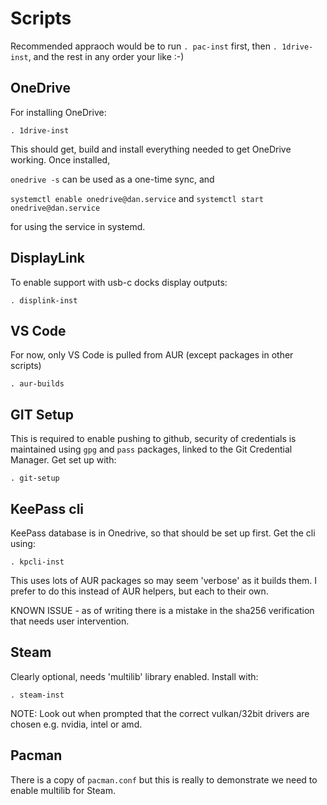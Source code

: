 # Scripts

Recommended appraoch would be to run `. pac-inst` first, then `. 1drive-inst`, and the rest in any order your like :-)

## OneDrive

For installing OneDrive:

`. 1drive-inst`

This should get, build and install everything needed to get OneDrive working. Once installed,

`onedrive -s` can be used as a one-time sync, and

`systemctl enable onedrive@dan.service` and `systemctl start onedrive@dan.service`

for using the service in systemd.

## DisplayLink

To enable support with usb-c docks display outputs:

`. displink-inst`

## VS Code

For now, only VS Code is pulled from AUR (except packages in other scripts)

`. aur-builds`

## GIT Setup

This is required to enable pushing to github, security of credentials is maintained
using `gpg` and `pass` packages, linked to the Git Credential Manager. Get set up with:

`. git-setup`

## KeePass cli

KeePass database is in Onedrive, so that should be set up first. Get the cli using:

`. kpcli-inst`

This uses lots of AUR packages so may seem 'verbose' as it builds them. I prefer to do
this instead of AUR helpers, but each to their own.

KNOWN ISSUE - as of writing there is a mistake in the sha256 verification that needs user intervention.

## Steam

Clearly optional, needs 'multilib' library enabled. Install with:

`. steam-inst`

NOTE: Look out when prompted that the correct vulkan/32bit drivers are chosen e.g. nvidia, intel or amd.

## Pacman

There is a copy of `pacman.conf` but this is really to demonstrate we need to enable multilib for Steam.
